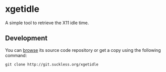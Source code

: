 xgetidle
========
A simple tool to retrieve the X11 idle time.

Development
-----------
You can [browse](http://git.suckless.org/xgetidle) its source code repository
or get a copy using the following command:

	git clone http://git.suckless.org/xgetidle

